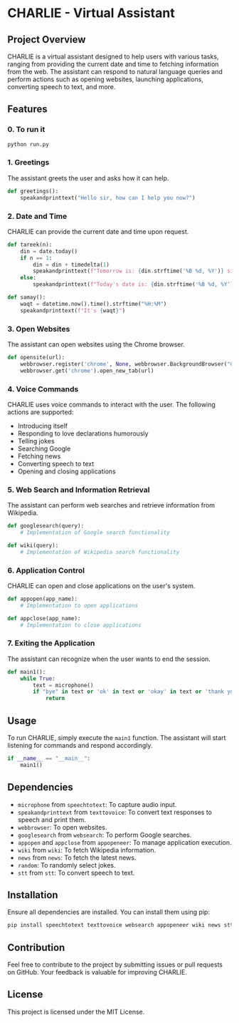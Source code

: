 # CHARLIE - Virtual Assistant

## Project Overview

CHARLIE is a virtual assistant designed to help users with various tasks, ranging from providing the current date and time to fetching information from the web. The assistant can respond to natural language queries and perform actions such as opening websites, launching applications, converting speech to text, and more.

## Features
### 0. To run it
```python
python run.py
```
### 1. Greetings
The assistant greets the user and asks how it can help.
```python
def greetings():
    speakandprinttext("Hello sir, how can I help you now?")
```

### 2. Date and Time
CHARLIE can provide the current date and time upon request.
```python
def tareek(n):
    din = date.today()
    if n == 1:
        din = din + timedelta(1)
        speakandprinttext(f"Tomorrow is: {din.strftime('%B %d, %Y')} sir!")
    else:
        speakandprinttext(f"Today's date is: {din.strftime('%B %d, %Y')} sir!")

def samay():
    waqt = datetime.now().time().strftime("%H:%M")
    speakandprinttext(f"It's {waqt}")
```

### 3. Open Websites
The assistant can open websites using the Chrome browser.
```python
def opensite(url):
    webbrowser.register('chrome', None, webbrowser.BackgroundBrowser("C://Program Files//Google//Chrome//Application//chrome.exe"))
    webbrowser.get('chrome').open_new_tab(url)
```

### 4. Voice Commands
CHARLIE uses voice commands to interact with the user. The following actions are supported:
- Introducing itself
- Responding to love declarations humorously
- Telling jokes
- Searching Google
- Fetching news
- Converting speech to text
- Opening and closing applications

### 5. Web Search and Information Retrieval
The assistant can perform web searches and retrieve information from Wikipedia.
```python
def googlesearch(query):
    # Implementation of Google search functionality

def wiki(query):
    # Implementation of Wikipedia search functionality
```

### 6. Application Control
CHARLIE can open and close applications on the user's system.
```python
def appopen(app_name):
    # Implementation to open applications

def appclose(app_name):
    # Implementation to close applications
```

### 7. Exiting the Application
The assistant can recognize when the user wants to end the session.
```python
def main1():
    while True:
        text = microphone()
        if "bye" in text or 'ok' in text or 'okay' in text or 'thank you' in text:
            return
```

## Usage

To run CHARLIE, simply execute the `main1` function. The assistant will start listening for commands and respond accordingly.

```python
if __name__ == "__main__":
    main1()
```

## Dependencies

- `microphone` from `speechtotext`: To capture audio input.
- `speakandprinttext` from `texttovoice`: To convert text responses to speech and print them.
- `webbrowser`: To open websites.
- `googlesearch` from `websearch`: To perform Google searches.
- `appopen` and `appclose` from `appopeneer`: To manage application execution.
- `wiki` from `wiki`: To fetch Wikipedia information.
- `news` from `news`: To fetch the latest news.
- `random`: To randomly select jokes.
- `stt` from `stt`: To convert speech to text.

## Installation

Ensure all dependencies are installed. You can install them using pip:

```bash
pip install speechtotext texttovoice websearch appopeneer wiki news stt
```

## Contribution

Feel free to contribute to the project by submitting issues or pull requests on GitHub. Your feedback is valuable for improving CHARLIE.

## License

This project is licensed under the MIT License.
